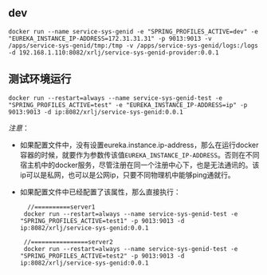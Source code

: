 ## dev

    docker run --name service-sys-genid -e "SPRING_PROFILES_ACTIVE=dev" -e "EUREKA_INSTANCE_IP-ADDRESS=172.31.31.31" -p 9013:9013 -v /apps/service-sys-genid/tmp:/tmp -v /apps/service-sys-genid/logs:/logs -d 192.168.1.110:8082/xrlj/service-sys-genid-provider:0.0.1

## 测试环境运行

    docker run --restart=always --name service-sys-genid-test -e "SPRING_PROFILES_ACTIVE=test" -e "EUREKA_INSTANCE_IP-ADDRESS=ip" -p 9013:9013 -d ip:8082/xrlj/service-sys-genid:0.0.1
    
_注意_：
- 如果配置文件中，没有设置eureka.instance.ip-address，那么在运行docker容器的时候，就要作为参数传该值`EUREKA_INSTANCE_IP-ADDRESS`。否则在不同宿主机中的docker服务，尽管注册在同一个注册中心下，也是无法通讯的。该ip可以是私网，也可以是公网ip，只要不同物理机中能够ping通就行。 

- 如果配置文件中已经配置了该属性，那么直接执行：

        //==========server1
       docker run --restart=always --name service-sys-genid-test -e "SPRING_PROFILES_ACTIVE=test1" -p 9013:9013 -d ip:8082/xrlj/service-sys-genid:0.0.1
       
       //================server2
       docker run --restart=always --name service-sys-genid-test -e "SPRING_PROFILES_ACTIVE=test2" -p 9013:9013 -d ip:8082/xrlj/service-sys-genid:0.0.1